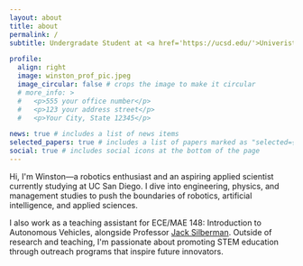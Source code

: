 ```yaml
---
layout: about
title: about
permalink: /
subtitle: Undergradate Student at <a href='https://ucsd.edu/'>Univeristy of California, San Diego (UCSD)</a>.

profile:
  align: right
  image: winston_prof_pic.jpeg
  image_circular: false # crops the image to make it circular
  # more_info: >
  #   <p>555 your office number</p>
  #   <p>123 your address street</p>
  #   <p>Your City, State 12345</p>

news: true # includes a list of news items
selected_papers: true # includes a list of papers marked as "selected={true}"
social: true # includes social icons at the bottom of the page
---
```


Hi, I'm Winston—a robotics enthusiast and an aspiring applied scientist currently studying at UC San Diego. I dive into engineering, physics, and management studies to push the boundaries of robotics, artificial intelligence, and applied sciences. 

I also work as a teaching assistant for ECE/MAE 148: Introduction to Autonomous Vehicles, alongside Professor [Jack Silberman](https://linkedin.com/in/jacksilberman). Outside of research and teaching, I'm passionate about promoting STEM education through outreach programs that inspire future innovators.

<!-- Put your address / P.O. box / other info right below your picture. You can also disable any of these elements by editing `profile` property of the YAML header of your `_pages/about.md`. Edit `_bibliography/papers.bib` and Jekyll will render your [publications page](/al-folio/publications/) automatically.

Link to your social media connections, too. This theme is set up to use [Font Awesome icons](https://fontawesome.com/) and [Academicons](https://jpswalsh.github.io/academicons/), like the ones below. Add your Facebook, Twitter, LinkedIn, Google Scholar, or just disable all of them. -->

